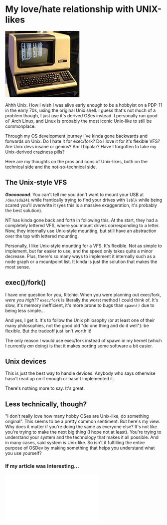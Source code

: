 # My love/hate relationship with UNIX-likes

![A pdp11 running Unix](/assets/pdp11.jpeg)

Ahhh Unix. How I wish I was alive early enough to be a hobbyist on a PDP-11 in the early 70s, using the original Unix shell. I guess that's not much of a problem though, I just use it's derived OSes instead. I personally run good ol' Arch Linux, and Linux is probably the most iconic Unix-like to still be commonplace.

Through my OS development journey I've kinda gone backwards and forwards on Unix. Do I hate it for exec/fork? Do I love it for it's flexible VFS? Are Unix devs insane or genius? Am I bipolar? Have I forgotten to take my Unix-derived craziness pills?

Here are my thoughts on the pros and cons of Unix-likes, both on the technical side and the not-so-technical side.

## The Unix-style VFS
***Goooooood***. You can't tell me you don't want to mount your USB at `/dev/sda241` while frantically trying to find your drives with `lsblk` while being scared you'll overwrite it (yes this is a massive exaggeration, it's probably the best solution). 

NT has kinda gone back and forth in following this. At the start, they had a completely lettered VFS, where you mount drives corresponding to a letter. Now, they internally use Unix-style mounting, but still have an abstraction over the top with lettered mounting.

Personally, I like Unix-style mounting for a VFS. It's flexible. Not as simple to implement, but far easier to use, and the speed only takes quite a minor decrease. Plus, there's so many ways to implement it internally such as a node graph or a mountpoint list. It kinda is just the solution that makes the most sense.

## exec()/fork()
I have one question for you, Ritchie. When you were planning out exec/fork, *were you high??* `exec/fork` is literally the worst method I could think of. It's slow, it's memory inefficient, it's more prone to bugs than `spawn()` due to being less simple...

And yes, I get it. It's to follow the Unix philosophy (or at least one of their many philosophies, not the good old "do one thing and do it well"): be flexible. But the tradeoff just isn't worth it!

The only reason I would use exec/fork instead of spawn in my kernel (which I currently *am* doing) is that it makes porting some software a bit easier.

## Unix devices
This is just the best way to handle devices. Anybody who says otherwise hasn't read up on it enough or hasn't implemented it.

There's nothing more to say. It's great.

## Less technically, though?
"I don't really love how many hobby OSes are Unix-like, do something original". This seems to be a pretty common sentiment. But here's my view. Why does it matter if you're doing the same as everyone else? It's not like you're trying to make the next big thing (I hope not at least). You're trying to understand your system and the technology that makes it all possible. And in many cases, said system *is* Unix like. So isn't it fulfilling the entire purpose of OSDev by making something that helps you understand what you use yourself?


### If my article was interesting...
<iframe src="subscribe.html" style="border: 0px solid transparent"></iframe>
